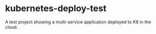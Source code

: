 # kubernetes-deploy-test
A test project showing a multi-service application deployed to K8 in the cloud.
